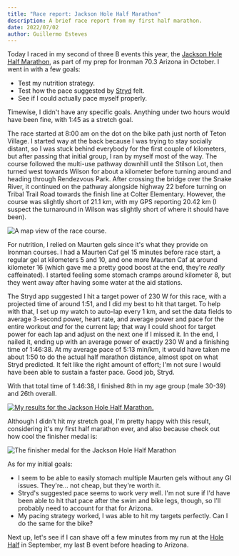 ```yaml
---
title: "Race report: Jackson Hole Half Marathon"
description: A brief race report from my first half marathon.
date: 2022/07/02
author: Guillermo Esteves
---
```


Today I raced in my second of three B events this year, the [Jackson Hole Half Marathon][jhhm], as part of my prep for Ironman 70.3 Arizona in October. I went in with a few goals:

[jhhm]: https://jhhalf.com/

* Test my nutrition strategy.
* Test how the pace suggested by [Stryd][stryd] felt.
* See if I could actually pace myself properly.

[stryd]: https://www.stryd.com

Timewise, I didn't have any specific goals. Anything under two hours would have been fine, with 1:45 as a stretch goal.

The race started at 8:00 am on the dot on the bike path just north of Teton Village. I started way at the back because I was trying to stay socially distant, so I was stuck behind everybody for the first couple of kilometers, but after passing that initial group, I ran by myself most of the way. The course followed the multi-use pathway downhill until the Stilson Lot, then turned west towards Wilson for about a kilometer before turning around and heading through Rendezvous Park. After crossing the bridge over the Snake River, it continued on the pathway alongside highway 22 before turning on Tribal Trail Road towards the finish line at Colter Elementary. However, the course was slightly short of 21.1 km, with my GPS reporting 20.42 km (I suspect the turnaround in Wilson was slightly short of where it should have been).

![A map view of the race course.](blog/2022-07-02-race-report-jackson-hole-half-marathon/course.png)

For nutrition, I relied on Maurten gels since it's what they provide on Ironman courses. I had a Maurten Caf gel 15 minutes before race start, a regular gel at kilometers 5 and 10, and one more Maurten Caf at around kilometer 16 (which gave me a pretty good boost at the end, they're *really* caffeinated). I started feeling some stomach cramps around kilometer 8, but they went away after having some water at the aid stations.

The Stryd app suggested I hit a target power of 230 W for this race, with a projected time of around 1:51, and I did my best to hit that target. To help with that, I set up my watch to auto-lap every 1 km, and set the data fields to average 3-second power, heart rate, and average power and pace for the entire workout *and* for the current lap; that way I could shoot for target power for each lap and adjust on the next one if I missed it. In the end, I nailed it, ending up with an average power of exactly 230 W and a finishing time of 1:46:38. At my average pace of 5:13 min/km, it would have taken me about 1:50 to do the actual half marathon distance, almost spot on what Stryd predicted. It felt like the right amount of effort; I'm not sure I would have been able to sustain a faster pace. Good job, Stryd.

With that total time of 1:46:38, I finished 8th in my age group (male 30-39) and 26th overall.

[![My results for the Jackson Hole Half Marathon.](blog/2022-07-02-race-report-jackson-hole-half-marathon/results.png)][results]

[results]: https://www.athlinks.com/event/64848/results/Event/1021549/Course/2259589/Bib/7

Although I didn't hit my stretch goal, I'm pretty happy with this result, considering it's my first half marathon ever, and also because check out how cool the finisher medal is:

![The finisher medal for the Jackson Hole Half Marathon](blog/2022-07-02-race-report-jackson-hole-half-marathon/IMG_5616.jpeg)

As for my initial goals:

* I seem to be able to easily stomach multiple Maurten gels without any GI issues. They're… not cheap, but they're worth it.
* Stryd's suggested pace seems to work very well. I'm not sure if I'd have been able to hit that pace after the swim and bike legs, though, so I'll probably need to account for that for Arizona.
* My pacing strategy worked, I was able to hit my targets perfectly. Can I do the same for the bike?

Next up, let's see if I can shave off a few minutes from my run at the [Hole Half][hh] in September, my last B event before heading to Arizona.

[hh]: https://www.jacksonholemarathon.com/hole-half
